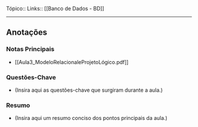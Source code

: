 Tópico::
Links:: [[Banco de Dados - BD]]

---

## Anotações

### Notas Principais

- [[Aula3_ModeloRelacionaleProjetoLógico.pdf]]

### Questões-Chave

- (Insira aqui as questões-chave que surgiram durante a aula.)

### Resumo

- (Insira aqui um resumo conciso dos pontos principais da aula.)

